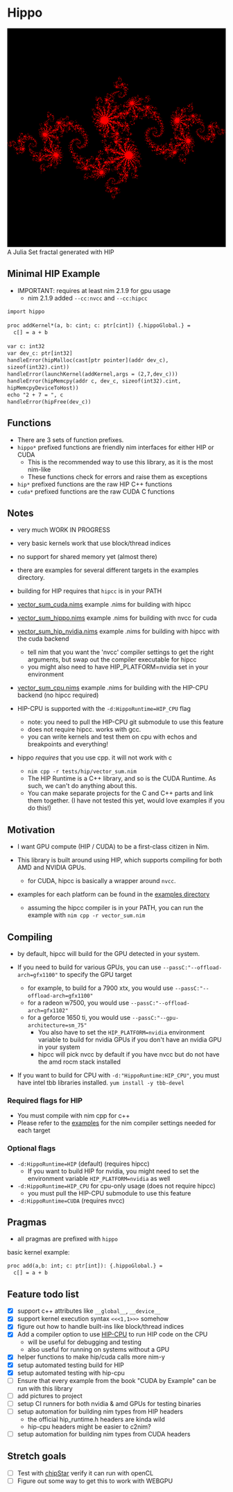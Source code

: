 # Hippo

<img src="tests/hip/julia.png">
A Julia Set fractal generated with HIP

## Minimal HIP Example

- IMPORTANT: requires at least nim 2.1.9 for gpu usage
  - nim 2.1.9 added `--cc:nvcc` and `--cc:hipcc`

```
import hippo

proc addKernel*(a, b: cint; c: ptr[cint]) {.hippoGlobal.} =
  c[] = a + b

var c: int32
var dev_c: ptr[int32]
handleError(hipMalloc(cast[ptr pointer](addr dev_c), sizeof(int32).cint))
handleError(launchKernel(addKernel,args = (2,7,dev_c)))
handleError(hipMemcpy(addr c, dev_c, sizeof(int32).cint, hipMemcpyDeviceToHost))
echo "2 + 7 = ", c
handleError(hipFree(dev_c))
```

## Functions

- There are 3 sets of function prefixes.
- `hippo*` prefixed functions are friendly nim interfaces for either HIP or CUDA
  - This is the recommended way to use this library, as it is the most nim-like
  - These functions check for errors and raise them as exceptions
- `hip*` prefixed functions are the raw HIP C++ functions
- `cuda*` prefixed functions are the raw CUDA C functions


## Notes

- very much WORK IN PROGRESS
- very basic kernels work that use block/thread indices
- no support for shared memory yet (almost there)

- there are examples for several different targets in the examples directory.
- building for HIP requires that `hipcc` is in your PATH
- [vector_sum_cuda.nims](examples/vector_sum_hippo.nims) example .nims for building with hipcc
- [vector_sum_hippo.nims](examples/vector_sum_cuda.nims) example .nims for building with nvcc for cuda
- [vector_sum_hip_nvidia.nims](examples/vector_sum_hip_nvidia.nims) example .nims for building with hipcc with the cuda backend
  - tell nim that you want the 'nvcc' compiler settings to get the right arguments, but swap out the compiler executable for hipcc
  - you might also need to have HIP_PLATFORM=nvidia set in your environment
- [vector_sum_cpu.nims](examples/vector_sum_cpu.nims) example .nims for building with the HIP-CPU backend (no hipcc required)

- HIP-CPU is supported with the `-d:HippoRuntime=HIP_CPU` flag
  - note: you need to pull the HIP-CPU git submodule to use this feature
  - does not require hipcc. works with gcc.
  - you can write kernels and test them on cpu with echos and breakpoints and everything!

- hippo *requires* that you use cpp. it will not work with c
  - `nim cpp -r tests/hip/vector_sum.nim`
  - The HIP Runtime is a C++ library, and so is the CUDA Runtime. As such, we can't do anything about this.
  - You can make separate projects for the C and C++ parts and link them together. (I have not tested this yet, would love examples if you do this!)

## Motivation

- I want GPU compute (HIP / CUDA) to be a first-class citizen in Nim.
- This library is built around using HIP, which supports compiling for both AMD and NVIDIA GPUs.
  - for CUDA, hipcc is basically a wrapper around `nvcc`.

- examples for each platform can be found in the [examples directory](examples/)
  - assuming the hipcc compiler is in your PATH, you can run the example with `nim cpp -r vector_sum.nim`

## Compiling

- by default, hipcc will build for the GPU detected in your system.
- If you need to build for various GPUs, you can use `--passC:"--offload-arch=gfx1100"` to specify the GPU target
  - for example, to build for a 7900 xtx, you would use `--passC:"--offload-arch=gfx1100"`
  - for a radeon w7500, you would use `--passC:"--offload-arch=gfx1102"`
  - for a geforce 1650 ti, you would use `--passC:"--gpu-architecture=sm_75"`
    - You also have to set the `HIP_PLATFORM=nvidia` environment variable to build for nvidia GPUs if you don't have an nvidia GPU in your system
    - hipcc will pick nvcc by default if you have nvcc but do not have the amd rocm stack installed

- If you want to build for CPU with `-d:"HippoRuntime:HIP_CPU"`, you must have intel tbb libraries installed. `yum install -y tbb-devel`

### Required flags for HIP

- You must compile with nim cpp for c++
- Please refer to the [examples](examples/) for the nim compiler settings needed for each target

### Optional flags

- `-d:HippoRuntime=HIP` (default) (requires hipcc)
  - If you want to build HIP for nvidia, you might need to set the environment variable `HIP_PLATFORM=nvidia` as well
- `-d:HippoRuntime=HIP_CPU` for cpu-only usage (does not require hipcc)
  - you must pull the HIP-CPU submodule to use this feature
- `-d:HippoRuntime=CUDA` (requires nvcc)

## Pragmas

- all pragmas are prefixed with `hippo`

basic kernel example:
```
proc add(a,b: int; c: ptr[int]): {.hippoGlobal.} =
  c[] = a + b
```

## Feature todo list

- [x] support c++ attributes like `__global__`, `__device__`
- [x] support kernel execution syntax `<<<1,1>>>` somehow
- [x] figure out how to handle built-ins like block/thread indices
- [x] Add a compiler option to use [HIP-CPU](https://github.com/ROCm/HIP-CPU) to run HIP code on the CPU
  - will be useful for debugging and testing
  - also useful for running on systems without a GPU
- [x] helper functions to make hip/cuda calls more nim-y
- [x] setup automated testing build for HIP
- [x] setup automated testing with hip-cpu
- [ ] Ensure that every example from the book "CUDA by Example" can be run with this library
- [ ] add pictures to project
- [ ] setup CI runners for both nvidia & amd GPUs for testing binaries
- [ ] setup automation for building nim types from HIP headers
  - the official hip_runtime.h headers are kinda wild
  - hip-cpu headers might be easier to c2nim?
- [ ] setup automation for building nim types from CUDA headers

## Stretch goals

- [ ] Test with [chipStar](https://github.com/CHIP-SPV/chipStar) verify it can run with openCL
- [ ] Figure out some way to get this to work with WEBGPU